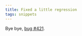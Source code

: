 ```yaml
---
title: Fixed a little regression
tags: snippets
---
```


Bye bye, [bug \#421](http://wincent.com/a/support/bugs/show_bug.cgi?id=421).
